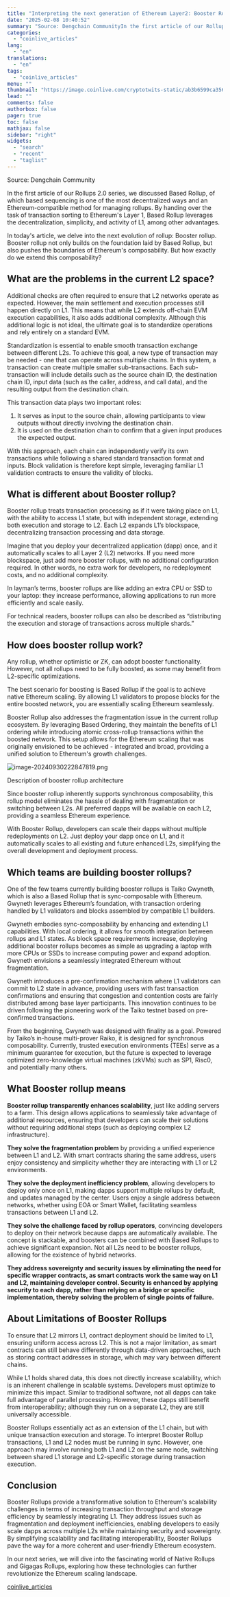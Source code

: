 ```yaml
---
title: "Interpreting the next generation of Ethereum Layer2: Booster Rollup"
date: "2025-02-08 10:40:52"
summary: "Source: Dengchain CommunityIn the first article of our Rollups 2.0 series, we discussed Based Rollup, of which based sequencing is one of the most decentralized ways and an Ethereum-compatible method for managing rollups. By handing over the task of transaction sorting to Ethereum's Layer 1, Based Rollup leverages the decentralization,..."
categories:
  - "coinlive_articles"
lang:
  - "en"
translations:
  - "en"
tags:
  - "coinlive_articles"
menu: ""
thumbnail: "https://image.coinlive.com/cryptotwits-static/ab3b6599ca35639f809ee05932c321c6.jpg"
lead: ""
comments: false
authorbox: false
pager: true
toc: false
mathjax: false
sidebar: "right"
widgets:
  - "search"
  - "recent"
  - "taglist"
---
```


Source: Dengchain Community

In the first article of our Rollups 2.0 series, we discussed Based Rollup, of which based sequencing is one of the most decentralized ways and an Ethereum-compatible method for managing rollups. By handing over the task of transaction sorting to Ethereum's Layer 1, Based Rollup leverages the decentralization, simplicity, and activity of L1, among other advantages.

In today's article, we delve into the next evolution of rollup: Booster rollup. Booster rollup not only builds on the foundation laid by Based Rollup, but also pushes the boundaries of Ethereum's composability. But how exactly do we extend this composability?

What are the problems in the current L2 space?
----------------------------------------------

Additional checks are often required to ensure that L2 networks operate as expected. However, the main settlement and execution processes still happen directly on L1. This means that while L2 extends off-chain EVM execution capabilities, it also adds additional complexity. Although this additional logic is not ideal, the ultimate goal is to standardize operations and rely entirely on a standard EVM.

Standardization is essential to enable smooth transaction exchange between different L2s. To achieve this goal, a new type of transaction may be needed - one that can operate across multiple chains. In this system, a transaction can create multiple smaller sub-transactions. Each sub-transaction will include details such as the source chain ID, the destination chain ID, input data (such as the caller, address, and call data), and the resulting output from the destination chain.

This transaction data plays two important roles:

1. It serves as input to the source chain, allowing participants to view outputs without directly involving the destination chain.
2. It is used on the destination chain to confirm that a given input produces the expected output.

With this approach, each chain can independently verify its own transactions while following a shared standard transaction format and inputs. Block validation is therefore kept simple, leveraging familiar L1 validation contracts to ensure the validity of blocks.

What is different about Booster rollup?
---------------------------------------

Booster rollup treats transaction processing as if it were taking place on L1, with the ability to access L1 state, but with independent storage, extending both execution and storage to L2. Each L2 expands L1’s blockspace, decentralizing transaction processing and data storage.

Imagine that you deploy your decentralized application (dapp) once, and it automatically scales to all Layer 2 (L2) networks. If you need more blockspace, just add more booster rollups, with no additional configuration required. In other words, no extra work for developers, no redeployment costs, and no additional complexity.

In layman’s terms, booster rollups are like adding an extra CPU or SSD to your laptop: they increase performance, allowing applications to run more efficiently and scale easily.

For technical readers, booster rollups can also be described as “distributing the execution and storage of transactions across multiple shards.”

How does booster rollup work?
-----------------------------

Any rollup, whether optimistic or ZK, can adopt booster functionality. However, not all rollups need to be fully boosted, as some may benefit from L2-specific optimizations.

The best scenario for boosting is Based Rollup if the goal is to achieve native Ethereum scaling. By allowing L1 validators to propose blocks for the entire boosted network, you are essentially scaling Ethereum seamlessly.

Booster Rollup also addresses the fragmentation issue in the current rollup ecosystem. By leveraging Based Ordering, they maintain the benefits of L1 ordering while introducing atomic cross-rollup transactions within the boosted network. This setup allows for the Ethereum scaling that was originally envisioned to be achieved - integrated and broad, providing a unified solution to Ethereum's growth challenges.

![image-20240930222847819.png](https://img.jinse.cn/7347456_image3.png)



Description of booster rollup architecture

Since booster rollup inherently supports synchronous composability, this rollup model eliminates the hassle of dealing with fragmentation or switching between L2s. All preferred dapps will be available on each L2, providing a seamless Ethereum experience.

With Booster Rollup, developers can scale their dapps without multiple redeployments on L2. Just deploy your dapp once on L1, and it automatically scales to all existing and future enhanced L2s, simplifying the overall development and deployment process.

Which teams are building booster rollups?
-----------------------------------------

One of the few teams currently building booster rollups is Taiko Gwyneth, which is also a Based Rollup that is sync-composable with Ethereum. Gwyneth leverages Ethereum’s foundation, with transaction ordering handled by L1 validators and blocks assembled by compatible L1 builders.

Gwyneth embodies sync-composability by enhancing and extending L1 capabilities. With local ordering, it allows for smooth integration between rollups and L1 states. As block space requirements increase, deploying additional booster rollups becomes as simple as upgrading a laptop with more CPUs or SSDs to increase computing power and expand adoption. Gwyneth envisions a seamlessly integrated Ethereum without fragmentation.

Gwyneth introduces a pre-confirmation mechanism where L1 validators can commit to L2 state in advance, providing users with fast transaction confirmations and ensuring that congestion and contention costs are fairly distributed among base layer participants. This innovation continues to be driven following the pioneering work of the Taiko testnet based on pre-confirmed transactions.

From the beginning, Gwyneth was designed with finality as a goal. Powered by Taiko’s in-house multi-prover Raiko, it is designed for synchronous composability. Currently, trusted execution environments (TEEs) serve as a minimum guarantee for execution, but the future is expected to leverage optimized zero-knowledge virtual machines (zkVMs) such as SP1, Risc0, and potentially many others.

What Booster rollup means
-------------------------

**Booster rollup transparently enhances scalability**, just like adding servers to a farm. This design allows applications to seamlessly take advantage of additional resources, ensuring that developers can scale their solutions without requiring additional steps (such as deploying complex L2 infrastructure).

**They solve the fragmentation problem** by providing a unified experience between L1 and L2. With smart contracts sharing the same address, users enjoy consistency and simplicity whether they are interacting with L1 or L2 environments.

**They solve the deployment inefficiency problem**, allowing developers to deploy only once on L1, making dapps support multiple rollups by default, and updates managed by the center. Users enjoy a single address between networks, whether using EOA or Smart Wallet, facilitating seamless transactions between L1 and L2.

**They solve the challenge faced by rollup operators**, convincing developers to deploy on their network because dapps are automatically available. The concept is stackable, and boosters can be combined with Based Rollups to achieve significant expansion. Not all L2s need to be booster rollups, allowing for the existence of hybrid networks.

**They address sovereignty and security issues by eliminating the need for specific wrapper contracts, as smart contracts work the same way on L1 and L2, maintaining developer control. Security is enhanced by applying security to each dapp, rather than relying on a bridge or specific implementation, thereby solving the problem of single points of failure.** 

About Limitations of Booster Rollups
------------------------------------

To ensure that L2 mirrors L1, contract deployment should be limited to L1, ensuring uniform access across L2. This is not a major limitation, as smart contracts can still behave differently through data-driven approaches, such as storing contract addresses in storage, which may vary between different chains.

While L1 holds shared data, this does not directly increase scalability, which is an inherent challenge in scalable systems. Developers must optimize to minimize this impact. Similar to traditional software, not all dapps can take full advantage of parallel processing. However, these dapps still benefit from interoperability; although they run on a separate L2, they are still universally accessible.

Booster Rollups essentially act as an extension of the L1 chain, but with unique transaction execution and storage. To interpret Booster Rollup transactions, L1 and L2 nodes must be running in sync. However, one approach may involve running both L1 and L2 on the same node, switching between shared L1 storage and L2-specific storage during transaction execution.

Conclusion
----------

Booster Rollups provide a transformative solution to Ethereum's scalability challenges in terms of increasing transaction throughput and storage efficiency by seamlessly integrating L1. They address issues such as fragmentation and deployment inefficiencies, enabling developers to easily scale dapps across multiple L2s while maintaining security and sovereignty. By simplifying scalability and facilitating interoperability, Booster Rollups pave the way for a more coherent and user-friendly Ethereum ecosystem.

In our next series, we will dive into the fascinating world of Native Rollups and Gigagas Rollups, exploring how these technologies can further revolutionize the Ethereum scaling landscape.

[coinlive_articles](https://www.coinlive.com/news/interpreting-the-next-generation-of-ethereum-layer2-booster-rollup)
